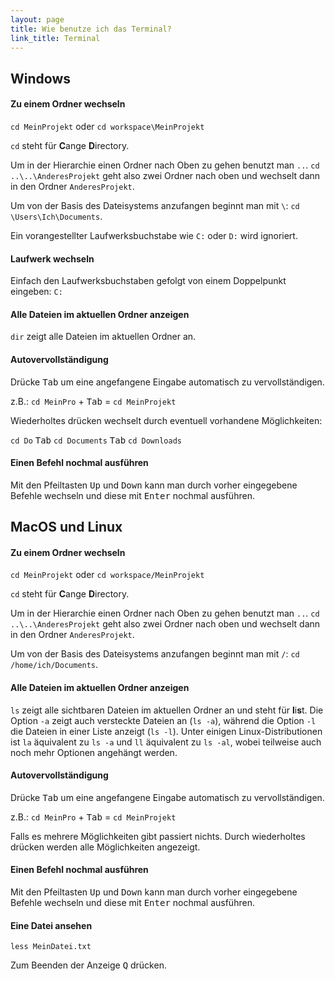 ```yaml
---
layout: page
title: Wie benutze ich das Terminal?
link_title: Terminal
---
```

## Windows
#### Zu einem Ordner wechseln
`cd MeinProjekt` oder `cd workspace\MeinProjekt`

`cd` steht für **C**ange **D**irectory.

Um in der Hierarchie einen Ordner nach Oben zu gehen benutzt man `..`. `cd ..\..\AnderesProjekt`
geht also zwei Ordner nach oben und wechselt dann in den Ordner `AnderesProjekt`.

Um von der Basis des Dateisystems anzufangen beginnt man mit `\`: `cd \Users\Ich\Documents`.

Ein vorangestellter Laufwerksbuchstabe wie `C:` oder `D:` wird ignoriert.

#### Laufwerk wechseln
Einfach den Laufwerksbuchstaben gefolgt von einem Doppelpunkt eingeben: `C:`

#### Alle Dateien im aktuellen Ordner anzeigen
`dir` zeigt alle Dateien im aktuellen Ordner an.

#### Autovervollständigung
Drücke <kbd>Tab</kbd> um eine angefangene Eingabe automatisch zu vervollständigen.

z.B.: `cd MeinPro` + <kbd>Tab</kbd> = `cd MeinProjekt`

Wiederholtes drücken wechselt durch eventuell vorhandene Möglichkeiten:

`cd Do` <kbd>Tab</kbd> `cd Documents` <kbd>Tab</kbd> `cd Downloads`

#### Einen Befehl nochmal ausführen
Mit den Pfeiltasten <kbd>Up</kbd> und <kbd>Down</kbd> kann man durch vorher
eingegebene Befehle wechseln und diese mit <kbd>Enter</kbd> nochmal ausführen.

## MacOS und Linux
#### Zu einem Ordner wechseln
`cd MeinProjekt` oder `cd workspace/MeinProjekt`

`cd` steht für **C**ange **D**irectory.

Um in der Hierarchie einen Ordner nach Oben zu gehen benutzt man `..`. `cd ..\..\AnderesProjekt`
geht also zwei Ordner nach oben und wechselt dann in den Ordner `AnderesProjekt`.

Um von der Basis des Dateisystems anzufangen beginnt man mit `/`: `cd /home/ich/Documents`.

#### Alle Dateien im aktuellen Ordner anzeigen
`ls` zeigt alle sichtbaren Dateien im aktuellen Ordner an und steht für **l**i**s**t. Die Option `-a` zeigt
auch versteckte Dateien an (`ls -a`), während die Option `-l` die Dateien in einer Liste anzeigt (`ls -l`).
Unter einigen Linux-Distributionen ist `la` äquivalent zu `ls -a` und `ll` äquivalent
zu `ls -al`, wobei teilweise auch noch mehr Optionen angehängt werden.

#### Autovervollständigung
Drücke <kbd>Tab</kbd> um eine angefangene Eingabe automatisch zu vervollständigen.

z.B.: `cd MeinPro` + <kbd>Tab</kbd> = `cd MeinProjekt`

Falls es mehrere Möglichkeiten gibt passiert nichts. Durch wiederholtes drücken
werden alle Möglichkeiten angezeigt.

#### Einen Befehl nochmal ausführen
Mit den Pfeiltasten <kbd>Up</kbd> und <kbd>Down</kbd> kann man durch vorher
eingegebene Befehle wechseln und diese mit <kbd>Enter</kbd> nochmal ausführen.

#### Eine Datei ansehen
`less MeinDatei.txt`

Zum Beenden der Anzeige <kbd>Q</kbd> drücken.
